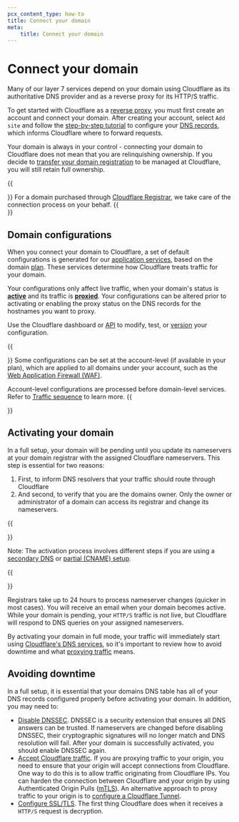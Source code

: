 ```yaml
---
pcx_content_type: how-to
title: Connect your domain
meta:
    title: Connect your domain
---
```


# Connect your domain

Many of our layer 7 services depend on your domain using Cloudflare as its authoritative DNS provider and as a reverse proxy for its HTTP/S traffic.

To get started with Cloudflare as a [reverse proxy](https://www.cloudflare.com/learning/cdn/glossary/reverse-proxy/), you must first create an account and connect your domain. After creating your account, select `Add site` and follow the [step-by-step tutorial](/fundamentals/setup/manage-domains/add-site/) to configure your [DNS records](/dns/manage-dns-records/), which informs Cloudflare where to forward requests.

Your domain is always in your control - connecting your domain to Cloudflare does not mean that you are relinquishing ownership. If you decide to [transfer your domain registration](/registrar/get-started/transfer-domain-to-cloudflare/) to be managed at Cloudflare, you will still retain full ownership.

{{<Aside type="note">}}
For a domain purchased through [Cloudflare Registrar](https://www.cloudflare.com/products/registrar/), we take care of the connection process on your behalf.
{{</Aside>}}


## Domain configurations

When you connect your domain to Cloudflare, a set of default configurations is generated for our [application services](/products/?product-group=Application+performance%2CApplication+security%2CCloudflare+essentials), based on the domain [plan](https://www.cloudflare.com/plans/). These services determine how Cloudflare treats traffic for your domain.

Your configurations only affect live traffic, when your domain's status is [**active**](/fundamentals/setup/manage-domains/connect-your-domain/#activating-your-domain) and its traffic is [**proxied**](#proxy-eligibility). Your configurations can be altered prior to activating or enabling the proxy status on the DNS records for the hostnames you want to proxy.

Use the Cloudflare dashboard or [API](/api/) to modify, test, or [version](/version-management/) your configuration.

{{<Aside header="Account-level configurations">}}
Some configurations can be set at the account-level (if available in your plan), which are applied to all domains under your account, such as the [Web Application Firewall (WAF)](/waf/). 

Account-level configurations are processed before domain-level services. Refer to [Traffic sequence](https://blog.cloudflare.com/traffic-sequence-which-product-runs-first) to learn more. 
{{</Aside>}}

## Activating your domain

In a full setup, your domain will be pending until you update its nameservers at your domain registrar with the assigned Cloudflare nameservers. This step is essential for two reasons:
1. First, to inform DNS resolvers that your traffic should route through Cloudflare
2. And second, to verify that you are the domains owner. Only the owner or administrator of a domain can access  its registrar and change its nameservers.

{{<Aside>}}

Note: The activation process involves different steps if you are using a [secondary DNS](/dns/zone-setups/zone-transfers/cloudflare-as-secondary/) or [partial (CNAME) setup](/dns/zone-setups/partial-setup/).

{{</Aside>}}

Registrars take up to 24 hours to process nameserver changes (quicker in most cases). You will receive an email when your domain becomes active. While your domain is pending, your `HTTP/S` traffic is not live, but Cloudflare will respond to DNS queries on your assigned nameservers.

By activating your domain in full mode, your traffic will immediately start using [Cloudflare's DNS services](/fundamentals/concepts/how-cloudflare-works/#how-cloudflare-handles-dns-queries), so it's important to review how to avoid downtime and what [proxying traffic](/fundamentals/concepts/how-cloudflare-works/#proxying-traffic) means. 

## Avoiding downtime

In a full setup, it is essential that your domains DNS table has all of your DNS records configured properly before activating your domain. In addition, you may need to:

- [Disable DNSSEC](/dns/dnssec/). DNSSEC is a security extension that ensures all DNS answers can be trusted. If nameservers are changed before disabling DNSSEC, their cryptographic signatures will no longer match and DNS resolution will fail. After your domain is successfully activated, you should enable DNSSEC again. 
- [Accept Cloudflare traffic](/fundamentals/concepts/cloudflare-ip-addresses/). If you are proxying traffic to your origin, you need to ensure that your origin will accept connections from Cloudflare. One way to do this is to allow traffic originating from Cloudflare IPs. You can harden the connection between Cloudflare and your origin by using Authenticated Origin Pulls ([mTLS](/ssl/origin-configuration/authenticated-origin-pull/)). An alternative approach to proxy traffic to your origin is to [configure a Cloudflare Tunnel](/cloudflare-one/connections/connect-networks/).
- [Configure SSL/TLS](/ssl/edge-certificates/). The first thing Cloudflare does when it receives a `HTTP/S` request is decryption.
